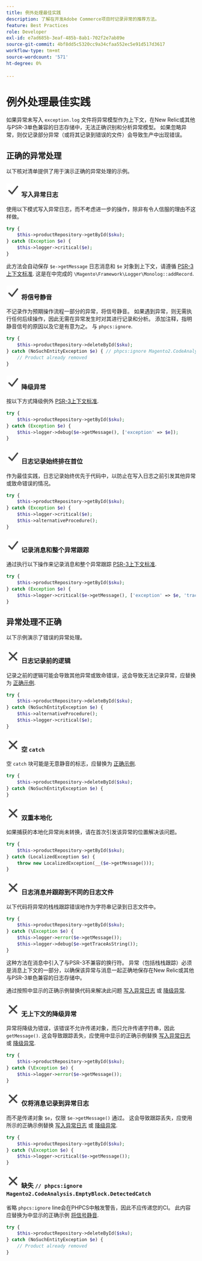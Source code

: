 ```yaml
---
title: 例外处理最佳实践
description: 了解在开发Adobe Commerce项目时记录异常的推荐方法。
feature: Best Practices
role: Developer
exl-id: e7ad685b-3eaf-485b-8ab1-702f2e7ab89e
source-git-commit: 4bf8dd5c5320cc9a34cfaa552ec5e91d517d3617
workflow-type: tm+mt
source-wordcount: '571'
ht-degree: 0%

---
```


# 例外处理最佳实践

如果异常未写入 `exception.log` 文件将异常模型作为上下文，在New Relic或其他与PSR-3单色兼容的日志存储中，无法正确识别和分析异常模型。 如果忽略异常，则仅记录部分异常（或将其记录到错误的文件）会导致生产中出现错误。

## 正确的异常处理

以下核对清单提供了用于演示正确的异常处理的示例。

### ![正确](../../../assets/yes.svg) 写入异常日志

使用以下模式写入异常日志，而不考虑进一步的操作，除非有令人信服的理由不这样做。

```php
try {
    $this->productRepository->getById($sku);
} catch (Exception $e) {
    $this->logger->critical($e);
}
```

此方法会自动保存 `$e->getMessage` 日志消息和 `$e` 对象到上下文，请遵循 [PSR-3上下文标准](https://www.php-fig.org/psr/psr-3/#13-context). 这是在中完成的 `\Magento\Framework\Logger\Monolog::addRecord`.

### ![正确](../../../assets/yes.svg) 将信号静音

不记录作为预期操作流程一部分的异常，将信号静音。 如果遇到异常，则无需执行任何后续操作，因此无需在异常发生时对其进行记录和分析。 添加注释，指明静音信号的原因以及它是有意为之。 与 `phpcs:ignore`.

```php
try {
    $this->productRepository->deleteById($sku);
} catch (NoSuchEntityException $e) { // phpcs:ignore Magento2.CodeAnalysis.EmptyBlock.DetectedCatch
    // Product already removed
}
```

### ![正确](../../../assets/yes.svg) 降级异常

按以下方式降级例外 [PSR-3上下文标准](https://www.php-fig.org/psr/psr-3/#13-context).

```php
try {
    $this->productRepository->getById($sku);
} catch (Exception $e) {
    $this->logger->debug($e->getMessage(), ['exception' => $e]);
}
```

### ![正确](../../../assets/yes.svg) 日志记录始终排在首位

作为最佳实践，日志记录始终优先于代码中，以防止在写入日志之前引发其他异常或致命错误的情况。

```php
try {
    $this->productRepository->getById($sku);
} catch (Exception $e) {
    $this->logger->critical($e);
    $this->alternativeProcedure();
}
```

### ![正确](../../../assets/yes.svg) 记录消息和整个异常跟踪

通过执行以下操作来记录消息和整个异常跟踪 [PSR-3上下文标准](https://www.php-fig.org/psr/psr-3/#13-context).

```php
try {
    $this->productRepository->getById($sku);
} catch (Exception $e) {
    $this->logger->critical($e->getMessage(), ['exception' => $e, 'trace' => $e->getTrace()]);
}
```

## 异常处理不正确

以下示例演示了错误的异常处理。

### ![不正确](../../../assets/no.svg) 日志记录前的逻辑

记录之前的逻辑可能会导致其他异常或致命错误，这会导致无法记录异常，应替换为 [正确示例](#logging-always-comes-first).

```php
try {
    $this->productRepository->deleteById($sku);
} catch (NoSuchEntityException $e) {
    $this->alternativeProcedure();
    $this->logger->critical($e);
}
```

### ![不正确](../../../assets/no.svg) 空 `catch`

空 `catch` 块可能是无意静音的标志，应替换为 [正确示例](#mute-signals).

```php
try {
    $this->productRepository->deleteById($sku);
} catch (NoSuchEntityException $e) {
}
```

### ![不正确](../../../assets/no.svg) 双重本地化

如果捕获的本地化异常尚未转换，请在首次引发该异常的位置解决该问题。

```php
try {
    $this->productRepository->getById($sku);
} catch (LocalizedException $e) {
    throw new LocalizedException(__($e->getMessage()));
}
```

### ![不正确](../../../assets/no.svg) 日志消息并跟踪到不同的日志文件

以下代码将异常的栈栈跟踪错误地作为字符串记录到日志文件中。

```php
try {
    $this->productRepository->getById($sku);
} catch (\Exception $e) {
    $this->logger->error($e->getMessage());
    $this->logger->debug($e->getTraceAsString());
}
```

这种方法在消息中引入了与PSR-3不兼容的换行符。 异常（包括栈栈跟踪）必须是消息上下文的一部分，以确保该异常与消息一起正确地保存在New Relic或其他与PSR-3单色兼容的日志存储中。

通过按照中显示的正确示例替换代码来解决此问题 [写入异常日志](#write-to-the-exception-log) 或 [降级异常](#downgrade-exceptions).

### ![不正确](../../../assets/no.svg) 无上下文的降级异常

异常将降级为错误，该错误不允许传递对象，而只允许传递字符串，因此 `getMessage()`. 这会导致跟踪丢失，应使用中显示的正确示例替换 [写入异常日志](#write-to-the-exception-log) 或 [降级异常](#downgrade-exceptions).

```php
try {
    $this->productRepository->getById($sku);
} catch (\Exception $e) {
    $this->logger->error($e->getMessage());
}
```

### ![不正确](../../../assets/no.svg) 仅将消息记录到异常日志

而不是传递对象 `$e`，仅限 `$e->getMessage()` 通过。 这会导致跟踪丢失，应使用所示的正确示例替换 [写入异常日志](#write-to-the-exception-log) 或 [降级异常](#downgrade-exceptions).

```php
try {
    $this->productRepository->getById($sku);
} catch (\Exception $e) {
    $this->logger->critical($e->getMessage());
}
```

### ![不正确](../../../assets/no.svg) 缺失 `// phpcs:ignore Magento2.CodeAnalysis.EmptyBlock.DetectedCatch`

省略 `phpcs:ignore` line会在PHPCS中触发警告，因此不应传递您的CI。 此内容应替换为中显示的正确示例 [将信号静音](#mute-signals).

```php
try {
    $this->productRepository->deleteById($sku);
} catch (NoSuchEntityException $e) {
    // Product already removed
}
```
